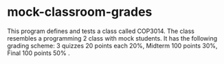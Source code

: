# mock-classroom-grades
This program defines  and  tests  a  class  called  COP3014.  The class resembles a programming 2 class with mock students.  It has the following grading scheme:  3 quizzes  20 points each  20%,  Midterm 100 points  30%,  Final  100 points  50% .
